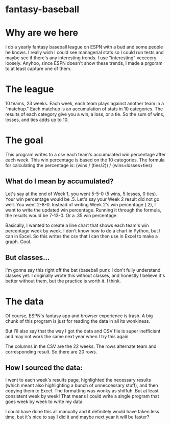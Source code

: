 # fantasy-baseball

# Why are we here
I do a yearly fantasy baseball league on ESPN with a bud and some people he knows.
I really wish I could see managerial stats so I could run tests and maybe see if
there's any interesting trends. I use "interesting" veeeeery loosely.
Anyhoo, since ESPN doesn't show these trends, I made a prgoram to at least capture
one of them.

# The league
10 teams, 23 weeks.
Each week, each team plays against another team in a "matchup."
Each matchup is an accumulation of stats in 10 categories.
The results of each category give you a win, a loss, or a tie.
So the sum of wins, losses, and ties adds up to 10.

# The goal
This program writes to a csv each team's accumulated win percentage after each week.
This win percentage is based on the 10 categories.
The formula for calculating the percentage is: (wins / (ties/2)) / (wins+losses+ties)

## What do I mean by accumulated?
Let's say at the end of Week 1, you went 5-5-0 (5 wins, 5 losses, 0 ties).
Your win percentage would be .5.
Let's say your Week 2 result did not go well. You went 2-8-0.
Instead of writing Week 2's win percentage (.2), I want to write the updated win percentage.
Running it through the formula, the results would be 7-13-0. Or a .35 win percentage.

Basically, I wanted to create a line chart that shows
each team's win percentage week by week.
I don't know how to do a chart in Python, but I can in Excel.
So this writes the csv that I can then use in Excel to make a graph. Cool.

## But classes...
I'm gonna say this right off the bat (baseball pun): I don't fully understand classes yet.
I originally wrote this without classes, and honestly I believe it's better without them,
but the practice is worth it. I think.

# The data
Of course, ESPN's fantasy app and browser experience is trash.
A big chunk of this program is just for reading the data in all its wonkiness.

But I'll also say that the way I got the data and CSV file is super inefficient
and may not work the same next year when I try this again.

The columns in the CSV are the 22 weeks.
The rows alternate team and corresponding result. So there are 20 rows.

## How I sourced the data:
I went to each week's results page, highlighted the necessary results
(which meant also highlighting a bunch of unneccessary stuff), and then copying
them to Excel. The formatting was wonky as shiffuh. But at least consistent
week by week! That means I could write a single program that goes week by week
to write my data.

I could have done this all manually and it definitely would have taken less time,
but it's nice to say I did it and maybe next year it will be faster?
